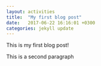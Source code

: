 ```yaml
---
layout: activities
title:  "My first blog post"
date:   2017-06-22 16:16:01 +0300
categories: jekyll update
---
```

This is my first blog post!

This is a second paragraph
